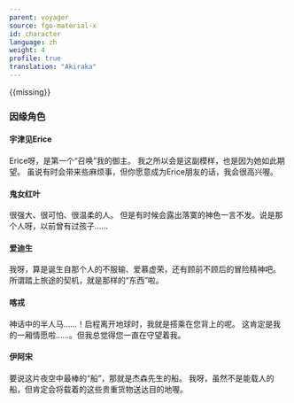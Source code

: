 ```yaml
---
parent: voyager
source: fgo-material-x
id: character
language: zh
weight: 4
profile: true
translation: "Akiraka"
---
```


{{missing}}

### 因缘角色

#### 宇津见Erice

Erice呀，是第一个“召唤”我的御主。
我之所以会是这副模样，也是因为她如此期望。
虽说有时会带来些麻烦事，但你愿意成为Erice朋友的话，我会很高兴喔。

#### 鬼女红叶

很强大、很可怕、很温柔的人。
但是有时候会露出落寞的神色一言不发。说是那个人呀，以前曾有过孩子……

#### 爱迪生

我呀，算是诞生自那个人的不服输、爱慕虚荣，还有顾前不顾后的冒险精神吧。
所谓踏上旅途的契机，就是那样的“东西”啦。

#### 喀戎

神话中的半人马……！启程离开地球时，我就是搭乘在您背上的呢。
这肯定是我的一厢情愿啦……。但我总觉得您一直在守望着我。

#### 伊阿宋

要说这片夜空中最棒的“船”，那就是杰森先生的船。
我呀，虽然不是能载人的船，但肯定会将载着的这些贵重货物送达目的地喔。
